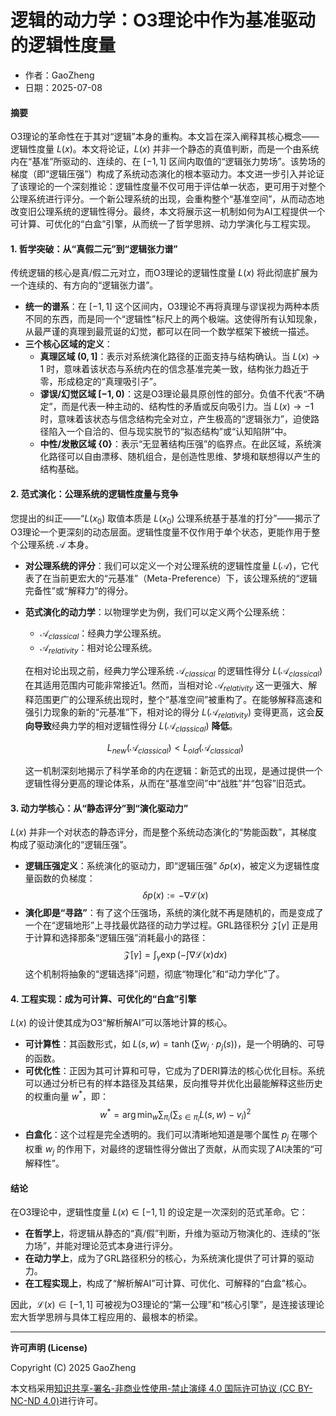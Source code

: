 # **逻辑的动力学：O3理论中作为基准驱动的逻辑性度量**

- 作者：GaoZheng
- 日期：2025-07-08

#### **摘要**

O3理论的革命性在于其对“逻辑”本身的重构。本文旨在深入阐释其核心概念——逻辑性度量 $L(x)$。本文将论证，$L(x)$ 并非一个静态的真值判断，而是一个由系统内在“基准”所驱动的、连续的、在 $[-1,1]$ 区间内取值的“逻辑张力势场”。该势场的梯度（即“逻辑压强”）构成了系统动态演化的根本驱动力。本文进一步引入并论证了该理论的一个深刻推论：逻辑性度量不仅可用于评估单一状态，更可用于对整个公理系统进行评分。一个新公理系统的出现，会重构整个“基准空间”，从而动态地改变旧公理系统的逻辑性得分。最终，本文将展示这一机制如何为AI工程提供一个可计算、可优化的“白盒”引擎，从而统一了哲学思辨、动力学演化与工程实现。

#### **1. 哲学突破：从“真假二元”到“逻辑张力谱”**

传统逻辑的核心是真/假二元对立，而O3理论的逻辑性度量 $L(x)$ 将此彻底扩展为一个连续的、有方向的“逻辑张力谱”。

* **统一的谱系**：在 $[-1,1]$ 这个区间内，O3理论不再将真理与谬误视为两种本质不同的东西，而是同一个“逻辑性”标尺上的两个极端。这使得所有认知现象，从最严谨的真理到最荒诞的幻觉，都可以在同一个数学框架下被统一描述。
* **三个核心区域的定义**：
    * **真理区域 $(0, 1]$**：表示对系统演化路径的正面支持与结构确认。当 $L(x) \to 1$ 时，意味着该状态与系统内在的信念基准完美一致，结构张力趋近于零，形成稳定的“真理吸引子”。
    * **谬误/幻觉区域 $[-1, 0)$**：这是O3理论最具原创性的部分。负值不代表“不确定”，而是代表一种主动的、结构性的矛盾或反向吸引力。当 $L(x) \to -1$ 时，意味着该状态与信念结构完全对立，产生极高的“逻辑张力”，迫使路径陷入一个自洽的、但与现实脱节的“拟态结构”或“认知陷阱”中。
    * **中性/发散区域 $\{0\}$**：表示“无显著结构压强”的临界点。在此区域，系统演化路径可以自由漂移、随机组合，是创造性思维、梦境和联想得以产生的结构基础。

#### **2. 范式演化：公理系统的逻辑性度量与竞争**

您提出的纠正——“$L(x_0)$ 取值本质是 $L(x_0)$ 公理系统基于基准的打分”——揭示了O3理论一个更深刻的动态层面。逻辑性度量不仅作用于单个状态，更能作用于整个公理系统 $\mathcal{A}$ 本身。

* **对公理系统的评分**：我们可以定义一个对公理系统的逻辑性度量 $L(\mathcal{A})$，它代表了在当前更宏大的“元基准”（Meta-Preference）下，该公理系统的“逻辑完备性”或“解释力”的得分。

* **范式演化的动力学**：以物理学史为例，我们可以定义两个公理系统：
    * $\mathcal{A}_{classical}$：经典力学公理系统。
    * $\mathcal{A}_{relativity}$：相对论公理系统。

    在相对论出现之前，经典力学公理系统 $\mathcal{A}_{classical}$ 的逻辑性得分 $L(\mathcal{A}_{classical})$ 在其适用范围内可能非常接近1。然而，当相对论 $\mathcal{A}_{relativity}$ 这一更强大、解释范围更广的公理系统出现时，整个“基准空间”被重构了。在能够解释高速和强引力现象的新的“元基准”下，相对论的得分 $L(\mathcal{A}_{relativity})$ 变得更高，这会**反向导致**经典力学的相对逻辑性得分 $L(\mathcal{A}_{classical})$ **降低**。

    $$L_{new}(\mathcal{A}_{classical}) < L_{old}(\mathcal{A}_{classical})$$

    这一机制深刻地揭示了科学革命的内在逻辑：新范式的出现，是通过提供一个逻辑性得分更高的理论体系，从而在“基准空间”中“战胜”并“包容”旧范式。

#### **3. 动力学核心：从“静态评分”到“演化驱动力”**

$L(x)$ 并非一个对状态的静态评分，而是整个系统动态演化的“势能函数”，其梯度构成了驱动演化的“逻辑压强”。

* **逻辑压强定义**：系统演化的驱动力，即“逻辑压强” $\delta p(x)$，被定义为逻辑性度量函数的负梯度：
    $$\delta p(x) := -\nabla\mathcal{L}(x)$$
* **演化即是“寻路”**：有了这个压强场，系统的演化就不再是随机的，而是变成了一个在“逻辑地形”上寻找最优路径的动力学过程。GRL路径积分 $\mathcal{Z}[\gamma]$ 正是用于计算和选择那条“逻辑压强”消耗最小的路径：
    $$\mathcal{Z}[\gamma]=\int_{\gamma}\exp\left(-\int\nabla\mathcal{L}(x)dx\right)$$
    这个机制将抽象的“逻辑选择”问题，彻底“物理化”和“动力学化”了。

#### **4. 工程实现：成为可计算、可优化的“白盒”引擎**

$L(x)$ 的设计使其成为O3“解析解AI”可以落地计算的核心。

* **可计算性**：其函数形式，如 $L(s,w)=\tanh(\sum w_j \cdot p_j(s))$，是一个明确的、可导的函数。
* **可优化性**：正因为其可计算和可导，它成为了DERI算法的核心优化目标。系统可以通过分析已有的样本路径及其结果，反向推导并优化出最能解释这些历史的权重向量 $w^{*}$，即：
    $$w^{*} = \arg\min_{w}\sum_{\pi_{i}}\left( \sum_{s\in\pi_{i}}L(s,w) - v_{i}\right)^{2}$$
* **白盒化**：这个过程是完全透明的。我们可以清晰地知道是哪个属性 $p_j$ 在哪个权重 $w_j$ 的作用下，对最终的逻辑性得分做出了贡献，从而实现了AI决策的“可解释性”。

#### **结论**

在O3理论中，逻辑性度量 $L(x) \in [-1,1]$ 的设定是一次深刻的范式革命。它：

* **在哲学上**，将逻辑从静态的“真/假”判断，升维为驱动万物演化的、连续的“张力场”，并能对理论范式本身进行评分。
* **在动力学上**，成为了GRL路径积分的核心，为系统演化提供了可计算的驱动力。
* **在工程实现上**，构成了“解析解AI”可计算、可优化、可解释的“白盒”核心。

因此，$\mathcal{L}(x) \in [-1,1]$ 可被视为O3理论的“第一公理”和“核心引擎”，是连接该理论宏大哲学思辨与具体工程应用的、最根本的桥梁。

---

**许可声明 (License)**

Copyright (C) 2025 GaoZheng 

本文档采用[知识共享-署名-非商业性使用-禁止演绎 4.0 国际许可协议 (CC BY-NC-ND 4.0)](https://creativecommons.org/licenses/by-nc-nd/4.0/deed.zh-Hans)进行许可。
